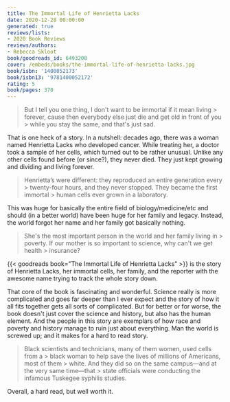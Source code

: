 ```yaml
---
title: The Immortal Life of Henrietta Lacks
date: 2020-12-28 00:00:00
generated: true
reviews/lists:
- 2020 Book Reviews
reviews/authors:
- Rebecca Skloot
book/goodreads_id: 6493208
cover: /embeds/books/the-immortal-life-of-henrietta-lacks.jpg
book/isbn: '1400052173'
book/isbn13: '9781400052172'
rating: 5
book/pages: 370
---
```

> But I tell you one thing, I don't want to be immortal if it mean living > forever, cause then everybody else just die and get old in front of you > while you stay the same, and that's just sad.

That is one heck of a story. In a nutshell: decades ago, there was a woman named Henrietta Lacks who developed cancer. While treating her, a doctor took a sample of her cells, which turned out to be rather unusual. Unlike any other cells found before (or since?), they never died. They just kept growing and dividing and living forever.  

<!--more-->

> Henrietta’s were different: they reproduced an entire generation every > twenty-four hours, and they never stopped. They became the first immortal > human cells ever grown in a laboratory.

This was huge for basically the entire field of biology/medicine/etc and should (in a better world) have been huge for her family and legacy. Instead, the world forgot her name and her family got basically nothing.  

> She's the most important person in the world and her family living in > poverty. If our mother is so important to science, why can't we get health > insurance?

{{< goodreads book="The Immortal Life of Henrietta Lacks" >}} is the story of Henrietta Lacks, her immortal cells, her family, and the reporter with the awesome name trying to track the whole story down.  

That core of the book is fascinating and wonderful. Science really is more complicated and goes far deeper than I ever expect and the story of how it all fits together gets all sorts of complicated. But for better or for worse, the book doesn't just cover the science and history, but also has the human element. And the people in this story are exemplars of how race and poverty and history manage to ruin just about everything. Man the world is screwed up; and it makes for a hard to read story.  

> Black scientists and technicians, many of them women, used cells from a > black woman to help save the lives of millions of Americans, most of them > white. And they did so on the same campus—and at the very same time—that > state officials were conducting the infamous Tuskegee syphilis studies.

Overall, a hard read, but well worth it.